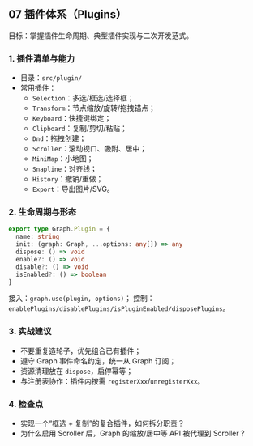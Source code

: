 ## 07 插件体系（Plugins）

目标：掌握插件生命周期、典型插件实现与二次开发范式。

### 1. 插件清单与能力

- 目录：`src/plugin/`
- 常用插件：
  - `Selection`：多选/框选/选择框；
  - `Transform`：节点缩放/旋转/拖拽锚点；
  - `Keyboard`：快捷键绑定；
  - `Clipboard`：复制/剪切/粘贴；
  - `Dnd`：拖拽创建；
  - `Scroller`：滚动视口、吸附、居中；
  - `MiniMap`：小地图；
  - `Snapline`：对齐线；
  - `History`：撤销/重做；
  - `Export`：导出图片/SVG。

### 2. 生命周期与形态

```ts
export type Graph.Plugin = {
  name: string
  init: (graph: Graph, ...options: any[]) => any
  dispose: () => void
  enable?: () => void
  disable?: () => void
  isEnabled?: () => boolean
}
```

接入：`graph.use(plugin, options)`；
控制：`enablePlugins/disablePlugins/isPluginEnabled/disposePlugins`。

### 3. 实战建议

- 不要重复造轮子，优先组合已有插件；
- 遵守 Graph 事件命名约定，统一从 Graph 订阅；
- 资源清理放在 `dispose`，启停幂等；
- 与注册表协作：插件内按需 `registerXxx`/`unregisterXxx`。

### 4. 检查点

- 实现一个“框选 + 复制”的复合插件，如何拆分职责？
- 为什么启用 Scroller 后，Graph 的缩放/居中等 API 被代理到 Scroller？







